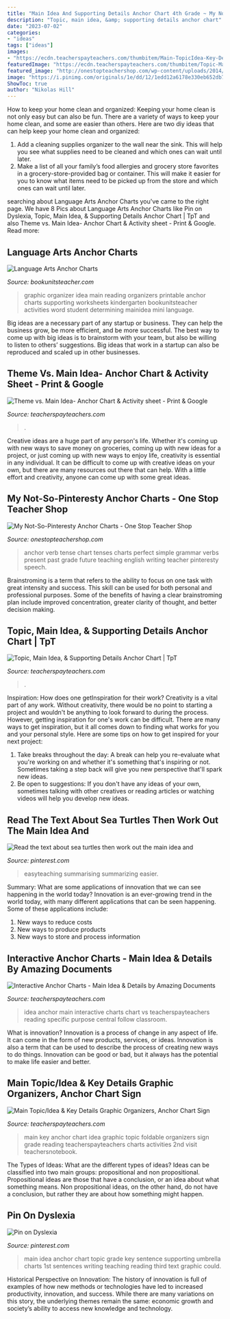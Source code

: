 ```yaml
---
title: "Main Idea And Supporting Details Anchor Chart 4th Grade ~ My Not-so-pinteresty Anchor Charts"
description: "Topic, main idea, &amp; supporting details anchor chart"
date: "2023-07-02"
categories:
- "ideas"
tags: ["ideas"]
images:
- "https://ecdn.teacherspayteachers.com/thumbitem/Main-TopicIdea-Key-Details-Graphic-Organizers-Anchor-Chart-Sign-Foldable-1645283-1500875417/original-1645283-3.jpg"
featuredImage: "https://ecdn.teacherspayteachers.com/thumbitem/Topic-Main-Idea-Supporting-Details-Anchor-Chart-4435542-1552226166/original-4435542-3.jpg"
featured_image: "http://onestopteachershop.com/wp-content/uploads/2014/08/ELA-9.png"
image: "https://i.pinimg.com/originals/1e/dd/12/1edd12a6178e330eb652db7f43c22390.jpg"
ShowToc: true
author: "Nikolas Hill"
---
```



How to keep your home clean and organized:
Keeping your home clean is not only easy but can also be fun. There are a variety of ways to keep your home clean, and some are easier than others. Here are two diy ideas that can help keep your home clean and organized:
1. Add a cleaning supplies organizer to the wall near the sink. This will help you see what supplies need to be cleaned and which ones can wait until later.
2. Make a list of all your family’s food allergies and grocery store favorites in a grocery-store-provided bag or container. This will make it easier for you to know what items need to be picked up from the store and which ones can wait until later.

	

		
searching about Language Arts Anchor Charts you've came to the right page. We have 8 Pics about Language Arts Anchor Charts like Pin on Dyslexia, Topic, Main Idea, &amp; Supporting Details Anchor Chart | TpT and also Theme vs. Main Idea- Anchor Chart &amp; Activity sheet - Print &amp; Google. Read more:
		
    
## Language Arts Anchor Charts

<img loading=lazy src="http://bookunitsteacher.com/flipchart/reading/mainidea/mairnideachart.jpg" onerror="this.onerror=null;this.src='https://tse1.mm.bing.net/th?id=OIP.fHQEu5qupuzylJkRqvKuKAHaFv&amp;pid=15.1';" alt="Language Arts Anchor Charts">

_Source: bookunitsteacher.com_

>graphic organizer idea main reading organizers printable anchor charts supporting worksheets kindergarten bookunitsteacher activities word student determining mainidea mini language. 

	

Big ideas are a necessary part of any startup or business. They can help the business grow, be more efficient, and be more successful. The best way to come up with big ideas is to brainstorm with your team, but also be willing to listen to others’ suggestions. Big ideas that work in a startup can also be reproduced and scaled up in other businesses.

    
## Theme Vs. Main Idea- Anchor Chart &amp; Activity Sheet - Print &amp; Google

<img loading=lazy src="https://ecdn.teacherspayteachers.com/thumbitem/Theme-vs-Main-Idea-Anchor-Chart-Activity-sheet-4914746-1605555395/original-4914746-3.jpg" onerror="this.onerror=null;this.src='https://tse4.mm.bing.net/th?id=OIP.cdwEV-Hb1c3BamW1gAEDiAAAAA&amp;pid=15.1';" alt="Theme vs. Main Idea- Anchor Chart &amp; Activity sheet - Print &amp; Google">

_Source: teacherspayteachers.com_

>. 

	

Creative ideas are a huge part of any person's life. Whether it's coming up with new ways to save money on groceries, coming up with new ideas for a project, or just coming up with new ways to enjoy life, creativity is essential in any individual. It can be difficult to come up with creative ideas on your own, but there are many resources out there that can help. With a little effort and creativity, anyone can come up with some great ideas.

    
## My Not-So-Pinteresty Anchor Charts - One Stop Teacher Shop

<img loading=lazy src="http://onestopteachershop.com/wp-content/uploads/2014/08/ELA-9.png" onerror="this.onerror=null;this.src='https://tse4.mm.bing.net/th?id=OIP.1u4bhhUnmLuk6ICuLWWqXAHaJp&amp;pid=15.1';" alt="My Not-So-Pinteresty Anchor Charts - One Stop Teacher Shop">

_Source: onestopteachershop.com_

>anchor verb tense chart tenses charts perfect simple grammar verbs present past grade future teaching english writing teacher pinteresty speech. 

	

Brainstroming is a term that refers to the ability to focus on one task with great intensity and success. This skill can be used for both personal and professional purposes. Some of the benefits of having a clear brainstroming plan include improved concentration, greater clarity of thought, and better decision making.

    
## Topic, Main Idea, &amp; Supporting Details Anchor Chart | TpT

<img loading=lazy src="https://ecdn.teacherspayteachers.com/thumbitem/Topic-Main-Idea-Supporting-Details-Anchor-Chart-4435542-1552226166/original-4435542-3.jpg" onerror="this.onerror=null;this.src='https://tse2.mm.bing.net/th?id=OIP.ZAIrvEG6GXzNa-aB9h0yDwAAAA&amp;pid=15.1';" alt="Topic, Main Idea, &amp; Supporting Details Anchor Chart | TpT">

_Source: teacherspayteachers.com_

>. 

	

Inspiration: How does one getInspiration for their work?
Creativity is a vital part of any work. Without creativity, there would be no point to starting a project and wouldn't be anything to look forward to during the process. However, getting inspiration for one's work can be difficult. There are many ways to get inspiration, but it all comes down to finding what works for you and your personal style. Here are some tips on how to get inspired for your next project: 
1) Take breaks throughout the day: A break can help you re-evaluate what you're working on and whether it's something that's inspiring or not. Sometimes taking a step back will give you new perspective that'll spark new ideas. 
2) Be open to suggestions: If you don't have any ideas of your own, sometimes talking with other creatives or reading articles or watching videos will help you develop new ideas.

    
## Read The Text About Sea Turtles Then Work Out The Main Idea And

<img loading=lazy src="https://i.pinimg.com/736x/6c/dc/f0/6cdcf08c0b8d136a4bd03f8026835825.jpg" onerror="this.onerror=null;this.src='https://tse2.mm.bing.net/th?id=OIP.tI-555lhXo4YrAivBhEzkAHaKv&amp;pid=15.1';" alt="Read the text about sea turtles then work out the main idea and">

_Source: pinterest.com_

>easyteaching summarising summarizing easier. 

	

Summary: What are some applications of innovation that we can see happening in the world today?
Innovation is an ever-growing trend in the world today, with many different applications that can be seen happening. Some of these applications include: 
1. New ways to reduce costs 
2. New ways to produce products 
3. New ways to store and process information 

    
## Interactive Anchor Charts - Main Idea &amp; Details By Amazing Documents

<img loading=lazy src="https://ecdn.teacherspayteachers.com/thumbitem/Interactive-Anchor-Charts-Main-Idea-Details-1500873643/original-386802-4.jpg" onerror="this.onerror=null;this.src='https://tse2.mm.bing.net/th?id=OIP.otORT67L-mnKDhkESY98SAAAAA&amp;pid=15.1';" alt="Interactive Anchor Charts - Main Idea &amp; Details by Amazing Documents">

_Source: teacherspayteachers.com_

>idea anchor main interactive charts chart vs teacherspayteachers reading specific purpose central follow classroom. 

	

What is innovation?
Innovation is a process of change in any aspect of life. It can come in the form of new products, services, or ideas. Innovation is also a term that can be used to describe the process of creating new ways to do things. Innovation can be good or bad, but it always has the potential to make life easier and better.

    
## Main Topic/Idea &amp; Key Details Graphic Organizers, Anchor Chart Sign

<img loading=lazy src="https://ecdn.teacherspayteachers.com/thumbitem/Main-TopicIdea-Key-Details-Graphic-Organizers-Anchor-Chart-Sign-Foldable-1645283-1500875417/original-1645283-3.jpg" onerror="this.onerror=null;this.src='https://tse2.mm.bing.net/th?id=OIP.xRoxCBUncGOVn5bbWP9vOQAAAA&amp;pid=15.1';" alt="Main Topic/Idea &amp; Key Details Graphic Organizers, Anchor Chart Sign">

_Source: teacherspayteachers.com_

>main key anchor chart idea graphic topic foldable organizers sign grade reading teacherspayteachers charts activities 2nd visit teachersnotebook. 

	

The Types of Ideas: What are the different types of ideas?
Ideas can be classified into two main groups: propositional and non propositional. Propositional ideas are those that have a conclusion, or an idea about what something means. Non propositional ideas, on the other hand, do not have a conclusion, but rather they are about how something might happen.

    
## Pin On Dyslexia

<img loading=lazy src="https://i.pinimg.com/originals/1e/dd/12/1edd12a6178e330eb652db7f43c22390.jpg" onerror="this.onerror=null;this.src='https://tse2.mm.bing.net/th?id=OIP.hV_tL1VXgC3011JQOQiCxAHaJ4&amp;pid=15.1';" alt="Pin on Dyslexia">

_Source: pinterest.com_

>main idea anchor chart topic grade key sentence supporting umbrella charts 1st sentences writing teaching reading third text graphic could. 

	

Historical Perspective on Innovation:
The history of innovation is full of examples of how new methods or technologies have led to increased productivity, innovation, and success. While there are many variations on this story, the underlying themes remain the same: economic growth and society’s ability to access new knowledge and technology.

